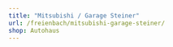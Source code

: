 ```yaml
---
title: "Mitsubishi / Garage Steiner"
url: /freienbach/mitsubishi-garage-steiner/
shop: Autohaus
---
```


